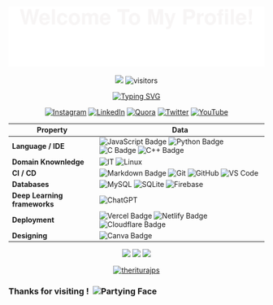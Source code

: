 ![](assets/welcome.svg)

<!--   my-icons -->
<p align="center">
    <a href="https://github.com/theriturajps"><img src="https://img.shields.io/badge/status-updating-brightgreen.svg"></a>
    <img src="https://visitor-badge.laobi.icu/badge?page_id=theriturajps.theriturajps" alt="visitors"/>   
</p>

<div align="center">

[![Typing SVG](https://readme-typing-svg.herokuapp.com?color=%2336BCF7&center=true&vCenter=true&width=600&lines=Hi+there+👋,+I+am+Ritu+Raj;+Welcome+to+My+Profile!;Over+2+years+of+programming+experience;Always+learning+new+things)](https://git.io/typing-svg)
</div>

<div align="center">

[![Instagram](https://img.shields.io/badge/Instagram-%23E4405F.svg?logo=Instagram&logoColor=white)](https://instagram.com/riturajps) 
[![LinkedIn](https://img.shields.io/badge/LinkedIn-%230077B5.svg?logo=linkedin&logoColor=white)](https://linkedin.com/in/iamriturajps) 
[![Quora](https://img.shields.io/badge/Quora-%23B92B27.svg?logo=Quora&logoColor=white)](https://quora.com/profile/riturajps)
[![Twitter](https://img.shields.io/badge/Twitter-%231DA1F2.svg?logo=Twitter&logoColor=white)](https://twitter.com/riturajps) 
[![YouTube](https://img.shields.io/badge/YouTube-%23FF0000.svg?logo=YouTube&logoColor=white)](https://youtube.com/c/riturajps) 
</div>

<div align="center">

| Property                     | Data   
|------------------------------|--------
| **Language / IDE**           | ![JavaScript Badge](https://img.shields.io/badge/JavaScript-F7DF1E?logo=javascript&logoColor=000&style=flat) ![Python Badge](https://img.shields.io/badge/Python-3776AB?logo=python&logoColor=fff&style=flat) ![C Badge](https://img.shields.io/badge/C-A8B9CC?logo=c&logoColor=fff&style=flat) ![C++ Badge](https://img.shields.io/badge/C%2B%2B-00599C?logo=cplusplus&logoColor=fff&style=flat) |
| **Domain Knownledge**        | ![IT](https://img.shields.io/badge/-Information%20Technology-FF6600?style=flat&logoColor=white) ![Linux](https://img.shields.io/badge/-Linux-ALA197?style=flat) |
| **CI / CD**                  | ![Markdown Badge](https://img.shields.io/badge/-Markdown-2088FF?style=flat&logo=Markdown&logoColor=white) ![Git](https://img.shields.io/badge/-Git-004400?style=flat&logo=git) ![GitHub](https://img.shields.io/badge/-GitHub-444444?style=flat&logo=github) ![VS Code](https://img.shields.io/badge/-VS_Code-007ACC?style=flat-square&logo=visual-studio-code&logoColor=white)|
| **Databases**                | ![MySQL](https://img.shields.io/badge/-MySQL-444444?style=flat&logo=MySQL) ![SQLite](https://img.shields.io/badge/-SQLite-444444?style=flat&logo=SQLite) ![Firebase](https://img.shields.io/badge/-Firebase-454433?style=flat&logo=firebase) |
| **Deep Learning frameworks** | ![ChatGPT](https://img.shields.io/badge/-ChatGPT-444444?style=flat&logo=ChatGPT) |
| **Deployment**               | ![Vercel Badge](https://img.shields.io/badge/Vercel-000?logo=vercel&logoColor=fff&style=flat) ![Netlify Badge](https://img.shields.io/badge/Netlify-00C7B7?logo=netlify&logoColor=fff&style=flat) ![Cloudflare Badge](https://img.shields.io/badge/Cloudflare-F38020?logo=cloudflare&logoColor=fff&style=flat) |
| **Designing**                | ![Canva Badge](https://img.shields.io/badge/Canva-00C4CC?logo=canva&logoColor=fff&style=flat) |
</div>

<div align="center">
  <p align="center">
    <img src ="https://github-readme-stats.vercel.app/api?username=theriturajps&show_icons=true&count_private=true&theme=darcula&hide_border=true&hide=issues,contribs&bg_color=00000000">
    <img src ="https://github-readme-stats.vercel.app/api/top-langs/?username=theriturajps&layout=compact&hide_border=true&theme=darcula&bg_color=00000000&langs_count=6&hide=jupyter%20notebook,tex,css,php">
    <img src ="https://github-readme-streak-stats.herokuapp.com?user=theriturajps&theme=darcula&hide_border=true&background=FFFFFF00">
  </p>
</div>

<div align="center">
  <p align="center"> <a href="https://github.com/theriturajps"><img src="https://github-profile-trophy.vercel.app/?username=theriturajps" alt="theriturajps" /></a> </p>
</div>

### Thanks for visiting !&nbsp; <img src="https://raw.githubusercontent.com/Tarikul-Islam-Anik/Animated-Fluent-Emojis/master/Emojis/Smilies/Partying%20Face.png" alt="Partying Face" width="50"/>
